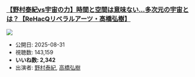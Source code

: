 ### [【野村泰紀vs宇宙の力】時間と空間は意味ない...多次元の宇宙とは？【ReHacQリベラルアーツ・高橋弘樹】](https://www.youtube.com/watch?v=Zor71qqLF8Q)
[![](https://img.youtube.com/vi/Zor71qqLF8Q/sddefault.jpg)](https://www.youtube.com/watch?v=Zor71qqLF8Q)
-   公開日: 2025-08-31
-   視聴数: 143,159
-   **いいね数: 2,342**
-   出演者: [野村泰紀](/rehacq_fan/people/野村泰紀 "wikilink"), [高橋弘樹](/rehacq_fan/people/高橋弘樹 "wikilink")
